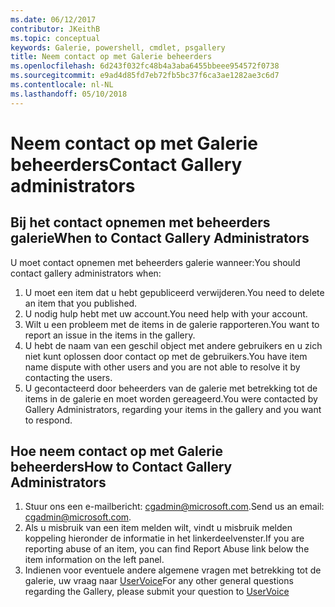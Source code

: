 ```yaml
---
ms.date: 06/12/2017
contributor: JKeithB
ms.topic: conceptual
keywords: Galerie, powershell, cmdlet, psgallery
title: Neem contact op met Galerie beheerders
ms.openlocfilehash: 6d243f032fc48b4a3aba6455bbeee954572f0738
ms.sourcegitcommit: e9ad4d85fd7eb72fb5bc37f6ca3ae1282ae3c6d7
ms.contentlocale: nl-NL
ms.lasthandoff: 05/10/2018
---
```

# <a name="contact-gallery-administrators"></a><span data-ttu-id="72a85-103">Neem contact op met Galerie beheerders</span><span class="sxs-lookup"><span data-stu-id="72a85-103">Contact Gallery administrators</span></span>

## <a name="when-to-contact-gallery-administrators"></a><span data-ttu-id="72a85-104">Bij het contact opnemen met beheerders galerie</span><span class="sxs-lookup"><span data-stu-id="72a85-104">When to Contact Gallery Administrators</span></span>

<span data-ttu-id="72a85-105">U moet contact opnemen met beheerders galerie wanneer:</span><span class="sxs-lookup"><span data-stu-id="72a85-105">You should contact gallery administrators when:</span></span>

1. <span data-ttu-id="72a85-106">U moet een item dat u hebt gepubliceerd verwijderen.</span><span class="sxs-lookup"><span data-stu-id="72a85-106">You need to delete an item that you published.</span></span>
2. <span data-ttu-id="72a85-107">U nodig hulp hebt met uw account.</span><span class="sxs-lookup"><span data-stu-id="72a85-107">You need help with your account.</span></span>
3. <span data-ttu-id="72a85-108">Wilt u een probleem met de items in de galerie rapporteren.</span><span class="sxs-lookup"><span data-stu-id="72a85-108">You want to report an issue in the items in the gallery.</span></span>
4. <span data-ttu-id="72a85-109">U hebt de naam van een geschil object met andere gebruikers en u zich niet kunt oplossen door contact op met de gebruikers.</span><span class="sxs-lookup"><span data-stu-id="72a85-109">You have item name dispute with other users and you are not able to resolve it by contacting the users.</span></span>
5. <span data-ttu-id="72a85-110">U gecontacteerd door beheerders van de galerie met betrekking tot de items in de galerie en moet worden gereageerd.</span><span class="sxs-lookup"><span data-stu-id="72a85-110">You were contacted by Gallery Administrators, regarding your items in the gallery and you want to respond.</span></span>

## <a name="how-to-contact-gallery-administrators"></a><span data-ttu-id="72a85-111">Hoe neem contact op met Galerie beheerders</span><span class="sxs-lookup"><span data-stu-id="72a85-111">How to Contact Gallery Administrators</span></span>

1. <span data-ttu-id="72a85-112">Stuur ons een e-mailbericht: cgadmin@microsoft.com.</span><span class="sxs-lookup"><span data-stu-id="72a85-112">Send us an email: cgadmin@microsoft.com.</span></span>
2. <span data-ttu-id="72a85-113">Als u misbruik van een item melden wilt, vindt u misbruik melden koppeling hieronder de informatie in het linkerdeelvenster.</span><span class="sxs-lookup"><span data-stu-id="72a85-113">If you are reporting abuse of an item, you can find Report Abuse link below the item information on the left panel.</span></span>
3. <span data-ttu-id="72a85-114">Indienen voor eventuele andere algemene vragen met betrekking tot de galerie, uw vraag naar [UserVoice](http://windowsserver.uservoice.com/forums/301869-powershell)</span><span class="sxs-lookup"><span data-stu-id="72a85-114">For any other general questions regarding the Gallery, please submit your question to [UserVoice](http://windowsserver.uservoice.com/forums/301869-powershell)</span></span>